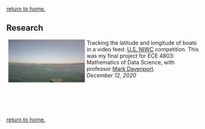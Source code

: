 [return to home.](/index.md)

## Research
<a href="/assets/pdf/ECE_4803_Final_Project.pdf"><img src="/assets/img/artifacts/ai_tracks.jpg" width="200" align="left" hspace="5"></a>
<td class="detail"><p>Tracking the latitude and longitude of boats in a video feed: <a href="https://www.niwcpacific.navy.mil">U.S. NIWC</a> competition. This was my final project for ECE 4803: Mathematics of Data Science, with professor <a href="https://mdav.ece.gatech.edu/index.html">Mark Davenport</a>.<br />
  <i>December 12, 2020</i><br /></p>

  
<br/><br/><br/><br/><br/>
[return to home.](/index.md)
